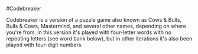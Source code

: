 #Codebreaker

Codebreaker is a version of a puzzle game also known as Cows & Bulls, Bulls & Cows, Mastermind, and several other names, depending on where you're from. In this version it's played with four-letter words with no repeating letters (see word bank below), but in other iterations it's also been played with four-digit numbers.